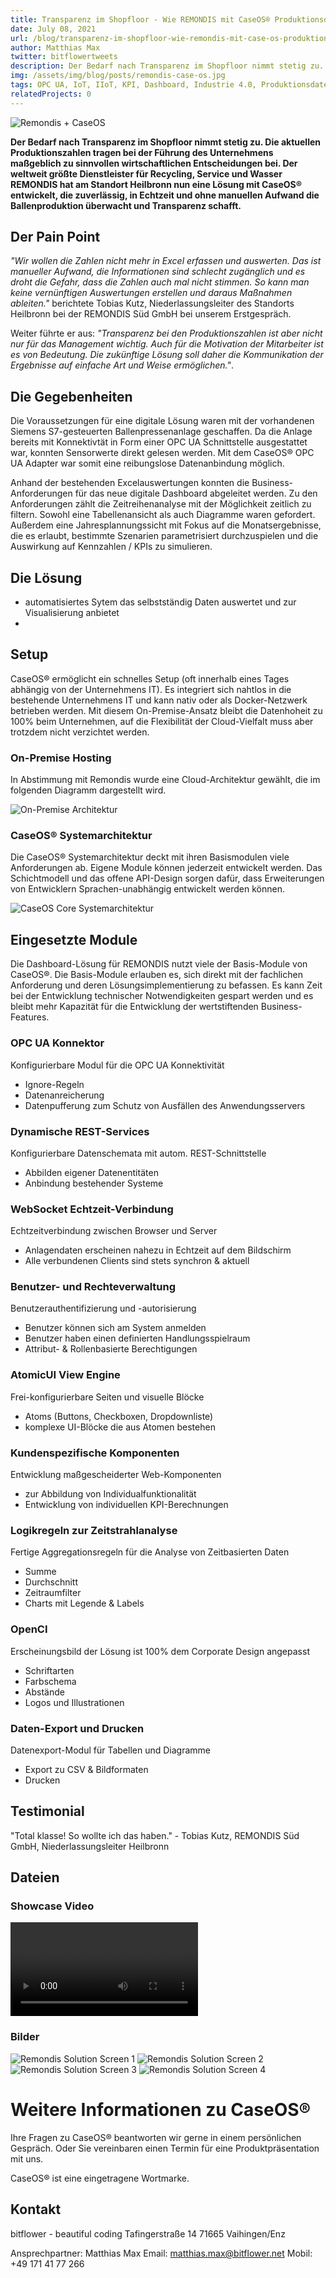 ```yaml
---
title: Transparenz im Shopfloor - Wie REMONDIS mit CaseOS® Produktionsdaten auswertet
date: July 08, 2021
url: /blog/transparenz-im-shopfloor-wie-remondis-mit-case-os-produktionsdaten-auswertet
author: Matthias Max
twitter: bitflowertweets
description: Der Bedarf nach Transparenz im Shopfloor nimmt stetig zu. Die aktuellen Produktionszahlen tragen bei der Führung des Unternehmens maßgeblich zu sinnvollen wirtschaftlichen Entscheidungen bei. Der weltweit größte Dienstleister für Recycling, Service und Wasser REMONDIS hat am Standort Heilbronn nun eine Lösung mit CaseOS® entwickelt, die zuverlässig, in Echtzeit und ohne manuellen Aufwand die Ballenproduktion überwacht und Transparenz schafft.
img: /assets/img/blog/posts/remondis-case-os.jpg
tags: OPC UA, IoT, IIoT, KPI, Dashboard, Industrie 4.0, Produktionsdaten, Sensor, Siemens S7, PLC, Subscription
relatedProjects: 0
---
```


![Remondis + CaseOS](/assets/img/blog/posts/remondis-case-os.jpg)

<b>Der Bedarf nach Transparenz im Shopfloor nimmt stetig zu. Die aktuellen Produktionszahlen tragen bei der Führung des Unternehmens maßgeblich zu sinnvollen wirtschaftlichen Entscheidungen bei. Der weltweit größte Dienstleister für Recycling, Service und Wasser REMONDIS hat am Standort Heilbronn nun eine Lösung mit CaseOS® entwickelt, die zuverlässig, in Echtzeit und ohne manuellen Aufwand die Ballenproduktion überwacht und Transparenz schafft.</b>

## Der Pain Point

<i>"Wir wollen die Zahlen nicht mehr in Excel erfassen und auswerten. Das ist manueller Aufwand, die Informationen sind schlecht zugänglich und es droht die Gefahr, dass die Zahlen auch mal nicht stimmen. So kann man keine vernünftigen Auswertungen erstellen und daraus Maßnahmen ableiten."</i> berichtete Tobias Kutz, Niederlassungsleiter des Standorts Heilbronn bei der REMONDIS Süd GmbH bei unserem Erstgespräch.

Weiter führte er aus: <i>"Transparenz bei den Produktionszahlen ist aber nicht nur für das Management wichtig. Auch für die Motivation der Mitarbeiter ist es von Bedeutung. Die zukünftige Lösung soll daher die Kommunikation der Ergebnisse auf einfache Art und Weise ermöglichen."</i>.

## Die Gegebenheiten

Die Voraussetzungen für eine digitale Lösung waren mit der vorhandenen Siemens S7-gesteuerten Ballenpressenanlage geschaffen. Da die Anlage bereits mit Konnektivtät in Form einer OPC UA Schnittstelle ausgestattet war, konnten Sensorwerte direkt gelesen werden. Mit dem CaseOS® OPC UA Adapter war somit eine reibungslose Datenanbindung möglich.

Anhand der bestehenden Excelauswertungen konnten die Business-Anforderungen für das neue digitale Dashboard abgeleitet werden. Zu den Anforderungen zählt die Zeitreihenanalyse mit der Möglichkeit zeitlich zu filtern. Sowohl eine Tabellenansicht als auch Diagramme waren gefordert. Außerdem eine Jahresplannungssicht mit Fokus auf die Monatsergebnisse, die es erlaubt, bestimmte Szenarien parametrisiert durchzuspielen und die Auswirkung auf Kennzahlen / KPIs zu simulieren.

## Die Lösung

- automatisiertes Sytem das selbstständig Daten auswertet und zur Visualisierung anbietet
- 

## Setup

CaseOS® ermöglicht ein schnelles Setup (oft innerhalb eines Tages abhängig von der Unternehmens IT). Es integriert sich nahtlos in die bestehende Unternehmens IT und kann nativ oder als Docker-Netzwerk betrieben werden. Mit diesem On-Premise-Ansatz bleibt die Datenhoheit zu 100% beim Unternehmen, auf die Flexibilität der Cloud-Vielfalt muss aber trotzdem nicht verzichtet werden.

### On-Premise Hosting

In Abstimmung mit Remondis wurde eine Cloud-Architektur gewählt, die im folgenden Diagramm dargestellt wird.

![On-Premise Architektur](/assets/img/blog/posts/on-premise-hosting.png)

### CaseOS® Systemarchitektur

Die CaseOS® Systemarchitektur deckt mit ihren Basismodulen viele Anforderungen ab. Eigene Module können jederzeit entwickelt werden. Das Schichtmodell und das offene API-Design sorgen dafür, dass Erweiterungen von Entwicklern Sprachen-unabhängig entwickelt werden können.

![CaseOS Core Systemarchitektur](/assets/img/blog/posts/co-arc.png)

## Eingesetzte Module

Die Dashboard-Lösung für REMONDIS nutzt viele der Basis-Module von CaseOS®. Die Basis-Module erlauben es, sich direkt mit der fachlichen Anforderung und deren Lösungsimplementierung zu befassen. Es kann Zeit bei der Entwicklung technischer Notwendigkeiten gespart werden und es bleibt mehr Kapazität für die Entwicklung der wertstiftenden Business-Features.

### OPC UA Konnektor

Konfigurierbare Modul für die OPC UA Konnektivität

- Ignore-Regeln
- Datenanreicherung
- Datenpufferung zum Schutz von Ausfällen des Anwendungsservers

### Dynamische REST-Services

Konfigurierbare Datenschemata mit autom. REST-Schnittstelle

- Abbilden eigener Datenentitäten
- Anbindung bestehender Systeme
  
### WebSocket Echtzeit-Verbindung

Echtzeitverbindung zwischen Browser und Server

- Anlagendaten erscheinen nahezu in Echtzeit auf dem Bildschirm
- Alle verbundenen Clients sind stets synchron & aktuell

### Benutzer- und Rechteverwaltung

Benutzerauthentifizierung und -autorisierung

- Benutzer können sich am System anmelden
- Benutzer haben einen definierten Handlungsspielraum
- Attribut- & Rollenbasierte Berechtigungen

### AtomicUI View Engine

Frei-konfigurierbare Seiten und visuelle Blöcke

- Atoms (Buttons, Checkboxen, Dropdownliste)
- komplexe UI-Blöcke die aus Atomen bestehen

### Kundenspezifische Komponenten

Entwicklung maßgescheiderter Web-Komponenten

- zur Abbildung von Individualfunktionalität
- Entwicklung von individuellen KPI-Berechnungen

### Logikregeln zur Zeitstrahlanalyse

Fertige Aggregationsregeln für die Analyse von Zeitbasierten Daten

- Summe
- Durchschnitt
- Zeitraumfilter
- Charts mit Legende & Labels

### OpenCI

Erscheinungsbild der Lösung ist 100% dem Corporate Design angepasst

- Schriftarten
- Farbschema
- Abstände
- Logos und Illustrationen

### Daten-Export und Drucken

Datenexport-Modul für Tabellen und Diagramme

- Export zu CSV & Bildformaten
- Drucken

## Testimonial

"Total klasse! So wollte ich das haben." - Tobias Kutz, REMONDIS Süd GmbH, Niederlassungsleiter Heilbronn

## Dateien

### Showcase Video

<p>
<video controls="true">
  <source src="/assets/img/blog/posts/case-os-remondis-showcase.mp4" type="video/mp4">
</video>
</p>

### Bilder

![Remondis Solution Screen 1](/assets/img/blog/posts/re01-login.png)
![Remondis Solution Screen 2](/assets/img/blog/posts/re02-month.png)
![Remondis Solution Screen 3](/assets/img/blog/posts/re03-year.png)
![Remondis Solution Screen 4](/assets/img/blog/posts/remondis-bg.png)

# Weitere Informationen zu CaseOS®

Ihre Fragen zu CaseOS® beantworten wir gerne in einem persönlichen Gespräch. Oder Sie vereinbaren einen Termin für eine Produktpräsentation mit uns.

CaseOS® ist eine eingetragene Wortmarke.
## Kontakt

bitflower - beautiful coding
Tafingerstraße 14
71665 Vaihingen/Enz

Ansprechpartner: Matthias Max
Email: matthias.max@bitflower.net
Mobil: +49 171 41 77 266
